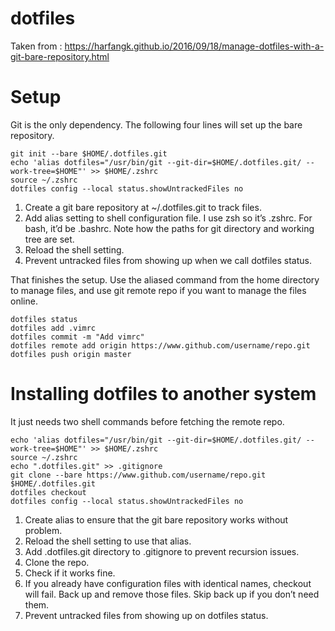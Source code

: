 # dotfiles
Taken from : https://harfangk.github.io/2016/09/18/manage-dotfiles-with-a-git-bare-repository.html

# Setup
Git is the only dependency. The following four lines will set up the bare repository.

```
git init --bare $HOME/.dotfiles.git
echo 'alias dotfiles="/usr/bin/git --git-dir=$HOME/.dotfiles.git/ --work-tree=$HOME"' >> $HOME/.zshrc
source ~/.zshrc
dotfiles config --local status.showUntrackedFiles no
```
1. Create a git bare repository at ~/.dotfiles.git to track files.
1. Add alias setting to shell configuration file. I use zsh so it’s .zshrc. For bash, it’d be .bashrc. Note how the paths for git directory and working tree are set.
1. Reload the shell setting.
1. Prevent untracked files from showing up when we call dotfiles status.

That finishes the setup. Use the aliased command from the home directory to manage files, and use git remote repo if you want to manage the files online.
```
dotfiles status
dotfiles add .vimrc
dotfiles commit -m "Add vimrc"
dotfiles remote add origin https://www.github.com/username/repo.git
dotfiles push origin master
```

# Installing dotfiles to another system
It just needs two shell commands before fetching the remote repo.

```
echo 'alias dotfiles="/usr/bin/git --git-dir=$HOME/.dotfiles.git/ --work-tree=$HOME"' >> $HOME/.zshrc
source ~/.zshrc
echo ".dotfiles.git" >> .gitignore
git clone --bare https://www.github.com/username/repo.git $HOME/.dotfiles.git
dotfiles checkout
dotfiles config --local status.showUntrackedFiles no
```
1. Create alias to ensure that the git bare repository works without problem.
1. Reload the shell setting to use that alias.
1. Add .dotfiles.git directory to .gitignore to prevent recursion issues.
1. Clone the repo.
1. Check if it works fine.
1. If you already have configuration files with identical names, checkout will fail. Back up and remove those files. Skip back up if you don’t need them.
1. Prevent untracked files from showing up on dotfiles status.
